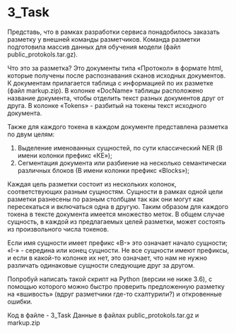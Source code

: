 # 3_Task

Представь, что в рамках разработки сервиса понадобилось заказать разметку у внешней команды разметчиков. Команда разметки подготовила массив данных для обучения модели (файл public_protokols.tar.gz).

Что это за разметка? Это документы типа «Протокол» в формате html, которые получены после распознавания сканов исходных документов. К документам прилагается таблица с информацией по их разметке (файл markup.zip). В колонке «DocName» таблицы расположено название документа, чтобы отделить текст разных документов друг от друга. В колонке «Tokens» - разбитый на токены текст исходного документа.

Также для каждого токена в каждом документе представлена разметка по двум целям:
1) Выделение именованных сущностей, по сути классический NER (В имени колонки префикс «КЕ»); 
2) Сегментация документа или разбиение на несколько семантически различных блоков (В имени колонки префикс «Blocks»);

Каждая цель разметки состоит из нескольких колонок, соответствующих разным сущностям. Сущности в рамках одной цели разметки разнесены по разным столбцам так как они могут как пересекаться и включаться одна в другую. Таким образом для каждого токена в тексте документа имеется множество меток. В общем случае сущность, в каждой из предлагаемых целей разметки, может состоять из произвольного числа токенов.

Если имя сущности имеет префикс «B-» это означает начало сущности; «I-» - середина или конец сущности. Не все сущности имеют префиксы, и если в какой-то колонке их нет, это означает, что нам не нужно различать одинаковые сущности следующие друг за другом.

Попробуй написать такой скрипт на Python (версии не ниже 3.6), с помощью которого можно быстро проверить предложенную разметку на «вшивость» (вдруг разметчики где-то схалтурили?) и откровенные ошибки.

Код в файле - 3_Task
Данные в файлах public_protokols.tar.gz и markup.zip
